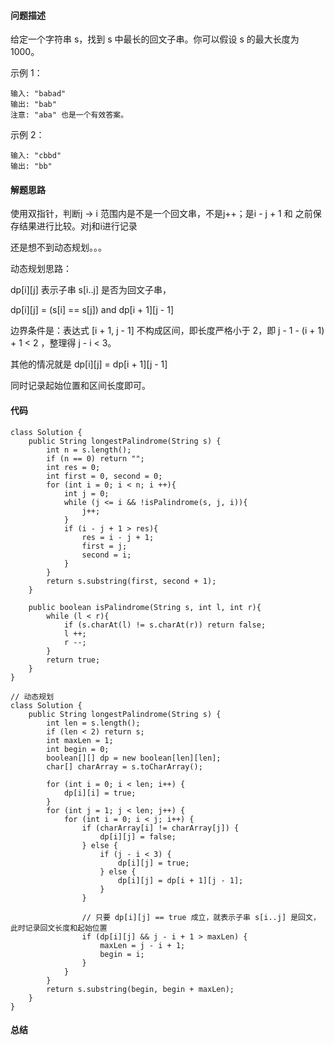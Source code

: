 #### 问题描述
给定一个字符串 s，找到 s 中最长的回文子串。你可以假设 s 的最大长度为 1000。

示例 1：

    输入: "babad"
    输出: "bab"
    注意: "aba" 也是一个有效答案。

示例 2：
    
    输入: "cbbd"
    输出: "bb"

#### 解题思路
使用双指针，判断j -> i 范围内是不是一个回文串，不是j++；是i - j + 1 和 之前保存结果进行比较。对j和i进行记录

还是想不到动态规划。。。

动态规划思路：

dp[i][j] 表示子串 s[i..j] 是否为回文子串，

dp[i][j] = (s[i] == s[j]) and dp[i + 1][j - 1]

边界条件是：表达式 [i + 1, j - 1] 不构成区间，即长度严格小于 2，即 j - 1 - (i + 1) + 1 < 2 ，整理得 j - i < 3。

其他的情况就是 dp[i][j] = dp[i + 1][j - 1]

同时记录起始位置和区间长度即可。


#### 代码
    class Solution {
        public String longestPalindrome(String s) {
            int n = s.length();
            if (n == 0) return "";
            int res = 0;
            int first = 0, second = 0;
            for (int i = 0; i < n; i ++){
                int j = 0;
                while (j <= i && !isPalindrome(s, j, i)){
                    j++;
                } 
                if (i - j + 1 > res){
                    res = i - j + 1;
                    first = j;
                    second = i;
                }
            }
            return s.substring(first, second + 1);
        }
    
        public boolean isPalindrome(String s, int l, int r){
            while (l < r){
                if (s.charAt(l) != s.charAt(r)) return false;
                l ++;
                r --;
            }
            return true;
        }
    }
    
    // 动态规划
    class Solution {
        public String longestPalindrome(String s) {
            int len = s.length();
            if (len < 2) return s;
            int maxLen = 1;
            int begin = 0;
            boolean[][] dp = new boolean[len][len];
            char[] charArray = s.toCharArray();
    
            for (int i = 0; i < len; i++) {
                dp[i][i] = true;
            }
            for (int j = 1; j < len; j++) {
                for (int i = 0; i < j; i++) {
                    if (charArray[i] != charArray[j]) {
                        dp[i][j] = false;
                    } else {
                        if (j - i < 3) {
                            dp[i][j] = true;
                        } else {
                            dp[i][j] = dp[i + 1][j - 1];
                        }
                    }
    
                    // 只要 dp[i][j] == true 成立，就表示子串 s[i..j] 是回文，此时记录回文长度和起始位置
                    if (dp[i][j] && j - i + 1 > maxLen) {
                        maxLen = j - i + 1;
                        begin = i;
                    }
                }
            }
            return s.substring(begin, begin + maxLen);
        }
    }

#### 总结